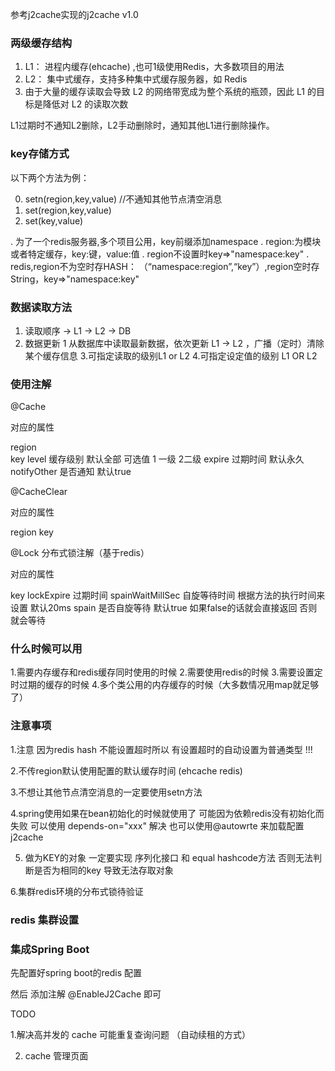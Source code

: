 
参考j2cache实现的j2cache v1.0



### 两级缓存结构 

1. L1： 进程内缓存(ehcache)  ,也可1级使用Redis，大多数项目的用法
2. L2： 集中式缓存，支持多种集中式缓存服务器，如 Redis
3. 由于大量的缓存读取会导致 L2 的网络带宽成为整个系统的瓶颈，因此 L1 的目标是降低对 L2 的读取次数

L1过期时不通知L2删除，L2手动删除时，通知其他L1进行删除操作。


### key存储方式 
以下两个方法为例：

0. setn(region,key,value) //不通知其他节点清空消息
1. set(region,key,value)
2. set(key,value)


. 为了一个redis服务器,多个项目公用，key前缀添加namespace
. region:为模块或者特定缓存，key:键，value:值
. region不设置时key=>"namespace:key"
. redis,region不为空时存HASH： （“namespace:region”,“key”）,region空时存String，key=>"namespace:key"



### 数据读取方法 

1. 读取顺序  -> L1 -> L2 -> DB
2. 数据更新
    1 从数据库中读取最新数据，依次更新 L1 -> L2 ，广播（定时）清除某个缓存信息
3.可指定读取的级别L1 or L2
4.可指定设定值的级别 L1 OR L2


### 使用注解


@Cache

对应的属性

region  
key
level   缓存级别 默认全部 可选值 1 一级 2二级
expire  过期时间  默认永久
notifyOther  是否通知 默认true

@CacheClear

对应的属性

region
key


@Lock
分布式锁注解（基于redis）

对应的属性

key
lockExpire 过期时间
spainWaitMillSec 自旋等待时间 根据方法的执行时间来设置 默认20ms
spain  是否自旋等待  默认true  如果false的话就会直接返回 否则就会等待


### 什么时候可以用

1.需要内存缓存和redis缓存同时使用的时候
2.需要使用redis的时候
3.需要设置定时过期的缓存的时候
4.多个类公用的内存缓存的时候（大多数情况用map就足够了）

### 注意事项 

1.注意 因为redis hash 不能设置超时所以 有设置超时的自动设置为普通类型 !!!

2.不传region默认使用配置的默认缓存时间 (ehcache redis)

3.不想让其他节点清空消息的一定要使用setn方法

4.spring使用如果在bean初始化的时候就使用了  可能因为依赖redis没有初始化而失败   可以使用 depends-on="xxx" 解决  也可以使用@autowrte 来加载配置j2cache

5. 做为KEY的对象 一定要实现 序列化接口 和 equal hashcode方法 否则无法判断是否为相同的key 导致无法存取对象

6.集群redis环境的分布式锁待验证


### redis 集群设置


 

### 集成Spring Boot

先配置好spring boot的redis 配置 

然后 添加注解 @EnableJ2Cache 即可 



TODO
 
1.解决高并发的 cache 可能重复查询问题  （自动续租的方式）

2. cache 管理页面


